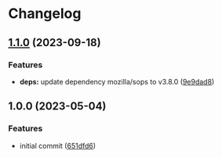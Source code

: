 # Changelog

## [1.1.0](https://github.com/rolehippie/sops/compare/v1.0.0...v1.1.0) (2023-09-18)


### Features

* **deps:** update dependency mozilla/sops to v3.8.0 ([9e9dad8](https://github.com/rolehippie/sops/commit/9e9dad8bba1321c75c564104a0da79ddcf7c877d))

## 1.0.0 (2023-05-04)


### Features

* initial commit ([651dfd6](https://github.com/rolehippie/sops/commit/651dfd67058332edb58ef654bec8acac5e495178))
